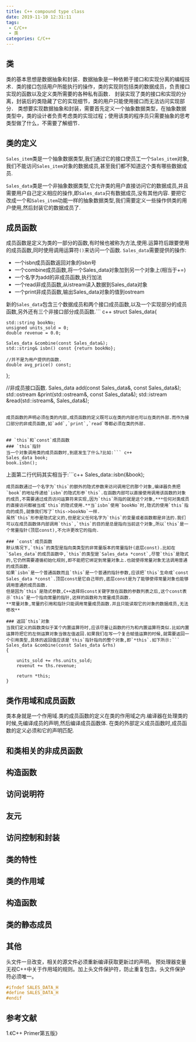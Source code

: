 ```yaml
---
title: C++ compound type class
date: 2019-11-10 12:31:11
tags:
 - C/C++
 - 类
categories: C/C++
---
```


## 类
类的基本思想是数据抽象和封装．数据抽象是一种依赖于接口和实现分离的编程技术．类的接口包括用户所能执行的操作，类的实现则包括类的数据成员，负责接口实现的函数以及定义类所需要的各种私有函数．
封装实现了类的接口和实现的分离，封装后的类隐藏了它的实现细节，类的用户只能使用接口而无法访问实现部分．
类想要实现数据抽象和封装，需要首先定义一个抽象数据类型，在抽象数据类型中，类的设计者负责考虑类的实现过程；使用该类的程序员只需要抽象的思考类型做了什么，不需要了解细节．

## 类的定义
`Sales_item`类是一个抽象数据类型,我们通过它的接口使员工一个`Sales_item`对象,我们不能访问`Sales_item`对象的数据成员,甚至我们都不知道这个类有哪些数据成员.

`Sales_data`类是一个非抽象数据类型,它允许类的用户直接访问它的数据成员,并且需要用户自己定义相应的操作,即`Sales_data`只有数据成员,没有其他内容.
要把它改成一个和`Sales_item`功能一样的抽象数据类型,我们需要定义一些操作供类的用户使用,然后封装它的数据成员了.

## 成员函数
成员函数是定义为类的一部分的函数,有时候也被称为方法,使用.运算符后跟要使用的成员函数,同时使用调用运算符`()`来访问一个函数.
`Sales_data`需要提供的操作:
- 一个isbn成员函数返回对象的isbn号
- 一个combine成员函数,将一个Sales_data对象加到另一个对象上(相当于+=)
- 一个名字为add的非成员函数,执行加法
- 一个read非成员函数,从istream读入数据到Sales_data对象
- 一个print非成员函数,输出Sales_data对象的值到ostream

新的`Sales_data`包含三个数据成员和两个接口成员函数,以及一个实现部分的成员函数,另外还有三个非接口部分成员函数.``` c++
struct Sales_data{

    std::string bookNo;
    unsigned units_sold = 0;
    double revenue = 0.0;

    Sales_data &combine(const Sales_data&);
    std::string& isbn() const {return bookNo};

    //并不是为用户提供的函数.
    double avg_price() const;

};

//非成员接口函数.
Sales_data add(const Sales_data&, const Sales_data&);
std::ostream &print(std::ostream&, const Sales_data&);
std::istream &read(std::istream&, Sales_data&);
```

成员函数的声明必须在类的内部,成员函数的定义既可以在类的内部也可以在类的外部.而作为接口部分的非成员函数,如`add`,`print`,`read`等都必须在类的外部.


## `this`和`const`成员函数
### `this`指针
当一个对象调用类的成员函数时,到底发生了什么?比如:``` c++
Sales_data book;
book.isbn();
```
上面第二行代码其实相当于:```c++
Sales_data::isbn(&book);
```
成员函数通过一个名字为`this`的额外的隐式参数来访问调用它的那个对象,编译器负责把`book`的地址传递给`isbn`的隐式形参`this`.在函数内部可以直接使用调用该函数的对象的成员,不需要通过成员访问运算符来实现,因为`this`所指的就是这个对象,***任何对类成员的直接访问都被当成`this`的隐式使用.**当`isbn`使用`bookNo`时,隐式的使用`this`指向的成员,就像我们写了`this->bookNo`一样.
虽然`this`形参是隐式定义的,但是定义任何名字为`this`的变量或者函数都是非法的.我们可以在成员函数体内部调用`this`,`this`的目的是总是指向当前这个对象,所以`this`是一个常量指针(顶层const),不允许更改它的指向.

### `const`成员函数
默认情况下,`this`的类型是指向类类型的非常量版本的常量指针(底层const).比如在`Sales_data`的成员函数中,`this`的类型是`Sales_data *const`,尽管`this`是隐式的,它仍然需要遵循初始化规则,即不能把它绑定到常量对象上.也就使得常量对象无法调用普通的成员函数.
如果`isbn`是一个普通函数而且`this`是一个普通的指针参数,应该把`this`生命成`const Sales_data *const`.顶层const是它自己带的,底层const是为了能够使得常量对象也能够调用普通的成员函数.
但是因为`this`是隐式参数,C++选择将const关键字放在函数的参数列表之后,这个const表示`this`是一个指向常量的指针,这样的函数称为常量成员函数.
**常量对象,常量的引用和指针只能调用常量成员函数.并且只能读取它的对象的数据成员,无法修改**

### 返回`this`对象
当我们定义的函数类似于某个内置运算符时,应该尽量让函数的行为和内置运算符类似.比如内置运算符把它的左侧运算对象当做左值返回.如果我们在写一个复合赋值运算的时候,就需要返回一个引用类型,具体的返回值应该是`this`指针指向的整个对象,即`*this`.如下所示:```
Sales_data &combine(const Sales_data &rhs)
{

    units_sold += rhs.units_sold;
    revenut += ths.revenue;

    return *this;
}
```

## 类作用域和成员函数
类本身就是一个作用域.类的成员函数的定义在类的作用域之内.编译器在处理类的时候,先编译成员的声明,然后编译成员函数体.
在类的外部定义成员函数时,成员函数的定义必须和它的声明匹配.


## 和类相关的非成员函数

## 构造函数

## 访问说明符

## 友元



## 访问控制和封装

## 类的特性

## 类的作用域

## 构造函数

## 类的静态成员

## 其他
头文件一旦改变，相关的源文件必须重新编译获取更新过的声明。
预处理器变量无视C++中关于作用域的规则。加上头文件保护符，防止重复包含。头文件保护符必须唯一。
```c
#ifndef SALES_DATA_H
#define SALES_DATA_H
#endif
```

## 参考文献
1.《C++ Primer第五版》
